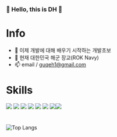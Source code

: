 

### 👋  Hello, this is DH  👋



# Info

- 🌱 이제 개발에 대해 배우기 시작하는 개발초보
- 🔭 현재 대한민국 해군 장교(ROK Navy)
- 📫 email / guqeh1@gmail.com


# Skills

<img src="https://img.shields.io/badge/Python-black?style=flat&logo=Python&logoColor=3776AB"/> <img src="https://img.shields.io/badge/Django-black?style=flat&logo=Django&logoColor=092E20"/> <img src="https://img.shields.io/badge/JavaScript-black?style=flat&logo=JavaScript&logoColor=F7DF1E"/> <img src="https://img.shields.io/badge/Html-black?style=flat&logo=Html5&logoColor=E34F26"/>  <img src="https://img.shields.io/badge/CSS3-black?style=flat&logo=CSS3&logoColor=1572B6"/> <img src="https://img.shields.io/badge/AmazonAWS-black?style=flat&logo=AWS&logoColor=232F3E"/> <img src="https://img.shields.io/badge/Oracle-black?style=flat&logo=Oracle&logoColor=F80000"/><img src="https://img.shields.io/badge/MySQL-black?style=flat&logo=MySQL&logoColor=4479A1"/>

# 
![Top Langs](https://github-readme-stats.vercel.app/api/top-langs/?username=PRO-DH&layout=compact&theme=tokyonight)









<!--
**PRO-DH/PRO-DH** is a ✨ _special_ ✨ repository because its `README.md` (this file) appears on your GitHub profile.

Here are some ideas to get you started:

- 🔭 I’m currently working on ...
- 🌱 I’m currently learning ...
- 👯 I’m looking to collaborate on ...
- 🤔 I’m looking for help with ...
- 💬 Ask me about ...
- 📫 How to reach me: ...
- 😄 Pronouns: ...
- ⚡ Fun fact: ...
-->
